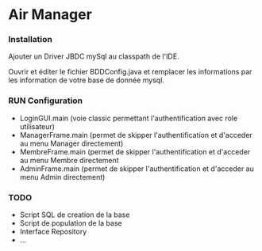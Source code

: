 # Air Manager


### Installation

Ajouter un Driver JBDC mySql au classpath de l'IDE.

Ouvrir et éditer le fichier BDDConfig.java et remplacer les informations par les information de votre base de donnée mysql.

### RUN Configuration
- LoginGUI.main (voie classic permettant l'authentification avec role utilisateur)
- ManagerFrame.main (permet de skipper l'authentification et d'acceder au menu Manager directement)
- MembreFrame.main (permet de skipper l'authentification et d'acceder au menu Membre directement
- AdminFrame.main (permet de skipper l'authentification et d'acceder au menu Admin directement)

### TODO
- Script SQL de creation de la base
- Script de population de la base
- Interface Repository
- ...